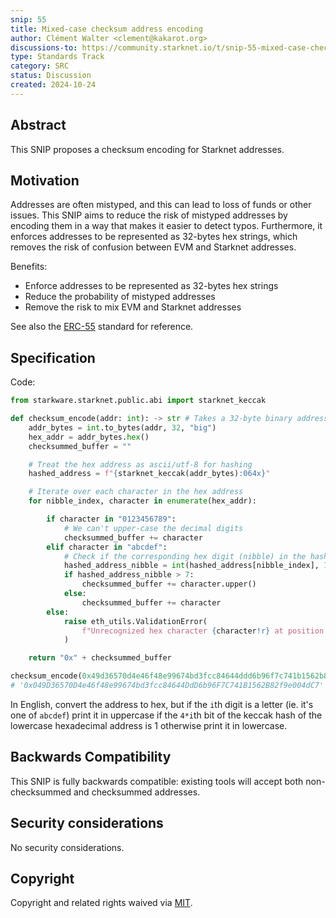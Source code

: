 ```yaml
---
snip: 55
title: Mixed-case checksum address encoding
author: Clément Walter <clement@kakarot.org>
discussions-to: https://community.starknet.io/t/snip-55-mixed-case-checksum-address-encoding/114949
type: Standards Track
category: SRC
status: Discussion
created: 2024-10-24
---
```


## Abstract

This SNIP proposes a checksum encoding for Starknet addresses.

## Motivation

Addresses are often mistyped, and this can lead to loss of funds or other issues. This SNIP aims to reduce the risk of mistyped addresses by encoding them in a way that makes it easier to detect typos. Furthermore, it enforces addresses to be represented as 32-bytes hex strings, which removes the risk of confusion between EVM and Starknet addresses.

Benefits:

- Enforce addresses to be represented as 32-bytes hex strings
- Reduce the probability of mistyped addresses
- Remove the risk to mix EVM and Starknet addresses

See also the [ERC-55](https://github.com/ethereum/ERCs/blob/master/ERCS/erc-55.md) standard for reference.

## Specification

Code:

```python
from starkware.starknet.public.abi import starknet_keccak

def checksum_encode(addr: int): -> str # Takes a 32-byte binary address as input
    addr_bytes = int.to_bytes(addr, 32, "big")
    hex_addr = addr_bytes.hex()
    checksummed_buffer = ""

    # Treat the hex address as ascii/utf-8 for hashing
    hashed_address = f"{starknet_keccak(addr_bytes):064x}"

    # Iterate over each character in the hex address
    for nibble_index, character in enumerate(hex_addr):

        if character in "0123456789":
            # We can't upper-case the decimal digits
            checksummed_buffer += character
        elif character in "abcdef":
            # Check if the corresponding hex digit (nibble) in the hash is 8 or higher
            hashed_address_nibble = int(hashed_address[nibble_index], 16)
            if hashed_address_nibble > 7:
                checksummed_buffer += character.upper()
            else:
                checksummed_buffer += character
        else:
            raise eth_utils.ValidationError(
                f"Unrecognized hex character {character!r} at position {nibble_index}"
            )

    return "0x" + checksummed_buffer

checksum_encode(0x49d36570d4e46f48e99674bd3fcc84644ddd6b96f7c741b1562b82f9e004dc7)
# '0x049D36570D4e46f48e99674bd3fcc84644DdD6b96F7C741B1562B82f9e004dC7'
```

In English, convert the address to hex, but if the `i`th digit is a letter (ie. it's one of `abcdef`) print it in uppercase if the `4*i`th bit of the keccak hash of the lowercase hexadecimal address is 1 otherwise print it in lowercase.

## Backwards Compatibility

This SNIP is fully backwards compatible: existing tools will accept both non-checksummed and checksummed addresses.

## Security considerations

No security considerations.

## Copyright

Copyright and related rights waived via [MIT](../LICENSE).
